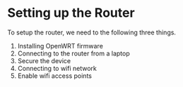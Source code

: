 # Setting up the Router

To setup the router, we need to the following three things.

1. Installing OpenWRT firmware
2. Connecting to the router from a laptop
3. Secure the device
4. Connecting to wifi network
5. Enable wifi access points
